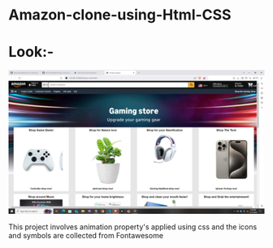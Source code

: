 # Amazon-clone-using-Html-CSS

# Look:-

![alt text](<Screenshot (9).png>)

This project involves animation property's applied using css and the icons and symbols are collected from Fontawesome
